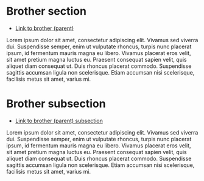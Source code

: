 # Brother section

* [Link to brother (parent)](parent.md)

 Lorem ipsum dolor sit amet, consectetur adipiscing elit. Vivamus sed viverra dui. Suspendisse semper, enim ut vulputate rhoncus, turpis nunc placerat ipsum, id fermentum mauris magna eu libero. Vivamus placerat eros velit, sit amet pretium magna luctus eu. Praesent consequat sapien velit, quis aliquet diam consequat ut. Duis rhoncus placerat commodo. Suspendisse sagittis accumsan ligula non scelerisque. Etiam accumsan nisi scelerisque, facilisis metus sit amet, varius mi.


# Brother subsection

* [Link to brother (parent) subsection](parent.md#parent-subsection)

 Lorem ipsum dolor sit amet, consectetur adipiscing elit. Vivamus sed viverra dui. Suspendisse semper, enim ut vulputate rhoncus, turpis nunc placerat ipsum, id fermentum mauris magna eu libero. Vivamus placerat eros velit, sit amet pretium magna luctus eu. Praesent consequat sapien velit, quis aliquet diam consequat ut. Duis rhoncus placerat commodo. Suspendisse sagittis accumsan ligula non scelerisque. Etiam accumsan nisi scelerisque, facilisis metus sit amet, varius mi.
